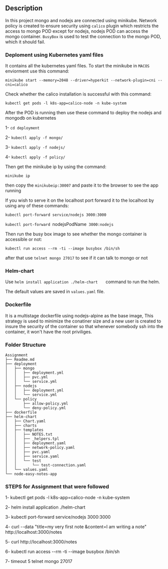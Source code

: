 ## Description
In this project mongo and nodejs are connected using minikube. Network policy is created to ensure security using `calico` plugin which restricts the access to mongo POD except for nodejs, nodejs POD can access the mongo container. `BusyBox` is used to test the connection to the mongo POD, which it should fail.

### Deploment using Kubernetes yaml files
It contains all the kubernetes yaml files. To start the minikube in `MACOS` enviorment use this command:

`minikube start --memory=2048 --driver=hyperkit --network-plugin=cni --cni=calico`

Check whether the calico installation is successful with this command:

`kubectl get pods -l k8s-app=calico-node -n kube-system`

After the POD is running then use these command to deploy the nodejs and mongodb on kubernetes

1- `cd deployment`

2- `kubectl apply -f mongo/`

3- `kubectl apply -f nodejs/`

4- `kubectl apply -f policy/`

Then get the minikube ip by using the command:

`minikube ip` 

then copy the `minikubeip:30007` and paste it to the browser to see the app running

If you wish to serve it on the localhost port forward it to the localhost by using any of these commands:

`kubectl port-forward service/nodejs 3000:3000`

`kubectl port-forward `nodejsPodName` 3000:nodejs`

Then run the busy box image to see whether the mongo container is accessible or not:

`kubectl run access --rm -ti --image busybox /bin/sh`

after that use `telnet mongo 27017` to see if it can talk to mongo or not

### Helm-chart
Use `helm install application ./helm-chart   ` command to run the helm.

The default values are saved in `values.yaml` file.

### Dockerfile
It is a multistage dockerfile using nodejs-alpine as the base image, This strategy is used to minimize the conatiner size and a new user is created to insure the security of the container so that whenever somebody ssh into the container, it won't have the root priviliges.

### Folder Structure

```
Assignment
├── Readme.md
├── deployment
│   ├── mongo
│   │   ├── deployment.yml
│   │   ├── pvc.yml
│   │   └── service.yml
│   ├── nodejs
│   │   ├── deployment.yml
│   │   └── service.yml
│   └── policy
│       ├── allow-policy.yml
│       └── deny-policy.yml
├── dockerfile
├── helm-chart
│   ├── Chart.yaml
│   ├── charts
│   ├── templates
│   │   ├── NOTES.txt
│   │   ├── _helpers.tpl
│   │   ├── deployment.yaml
│   │   ├── network-policy.yaml
│   │   ├── pvc.yaml
│   │   ├── service.yaml
│   │   └── test
│   │       └── test-connection.yaml
│   └── values.yaml
└── node-easy-notes-app
```
### STEPS for Assignment that were followed
1- kubectl get pods -l k8s-app=calico-node -n kube-system

2- helm install application ./helm-chart

3- kubectl port-forward service/nodejs 3000:3000

4- curl --data "title=my very first note &content=I am writing a note" http://localhost:3000/notes

5- curl http://localhost:3000/notes

6- kubectl run access --rm -ti --image busybox /bin/sh

7- timeout 5 telnet mongo 27017